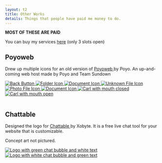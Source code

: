 ```yaml
---
layout: t2
title: Other Works
details: Things that people have paid me money to do.
---
```


**MOST OF THESE ARE PAID**

You can buy my services [here](https://ko-fi.com/c/c6c2119f51) (only 3 slots open)

## Poyoweb
Drew up multiple icons for an old version of [Poyoweb <i class="ph ph-link"></i>](https://poyoweb.poyo.study/) by Poyo. An up-and-coming web host made by Poyo and Team Sundown 

<div class="box2">
    <div class="gallery">
        <a href="/2pw/1poyoweb.webp" data-caption="Back Button">
            <img class="tramb" src="/2pw/1poyoweb.webp" alt="Back Button">
        </a>
        <a href="/2pw/2poyoweb.webp" data-caption="Folder Icon">
            <img class="tramb" src="/2pw/2poyoweb.webp" alt="Folder Icon">
        </a>
        <a href="/2pw/3poyoweb.webp" data-caption="Document Icon">
            <img class="tramb" src="/2pw/3poyoweb.webp" alt="Document Icon">
        </a>
        <a href="/2pw/4poyoweb.webp" data-caption="Unknown File Icon">
            <img class="tramb" src="/2pw/4poyoweb.webp" alt="Unknown File Icon">
        </a>
        <a href="/2pw/5poyoweb.webp" data-caption="Photo File Icon">
            <img class="tramb" src="/2pw/5poyoweb.webp" alt="Photo File Icon">
        </a>
        <a href="/2pw/6poyoweb.webp" data-caption="Document Icon">
            <img class="tramb" src="/2pw/6poyoweb.webp" alt="Document Icon">
        </a>
        <a href="/2pw/7poyoweb.webp" data-caption="Carl with mouth closed">
            <img class="tramb" src="/2pw/7poyoweb.webp" alt="Carl with mouth closed">
        </a>
        <a href="/2pw/8poyoweb.webp" data-caption="Carl with mouth open">
            <img class="tramb" src="/2pw/8poyoweb.webp" alt="Carl with mouth open">
        </a>
   </div>
</div>
<br>

## Chattable
Designed the logo for [Chattable <i class="ph ph-link"></i>](https://iframe.chat/) by Xobyte. It is a free live chat tool for your website that is customizable.

Concept art not pictured.

<div class="box2">
    <div class="gallery">
        <a href="/2pw/1chattable.webp" data-caption="Logo with green chat bubble and white text">
            <img class="tramb" src="/2pw/1chattable.webp" alt="Logo with green chat bubble and white text">
        </a>
        <a href="/2pw/2chattable.webp" data-caption="Logo with white chat bubble and green text">
            <img class="tramb" src="/2pw/2chattable.webp" alt="Logo with white chat bubble and green text">
        </a>
   </div>
</div>

<link rel="stylesheet" href="/1stylescripts/baguetteBox.min.css">
<script src="/1stylescripts/baguetteBox.min.js" charset="utf-8"></script>
<script type="text/javascript">
    window.addEventListener('load', function() { baguetteBox.run('.gallery');});
</script>